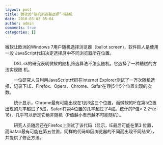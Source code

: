 ```yaml
---
layout: post
title: 微软的“随机浏览器选择”不随机 
date: 2010-03-02 05:04
author: admin
comments: true
categories: []
---
```

微软让欧洲的Windows 7用户随机选择浏览器（ballot screen)，软件巨人是使用一段 JavaScript代码决定选择屏中不同浏览器所在位置。

　　DSL.sk的研究表明微软的随机筛选算法不怎么随机。它选择了一种糟糕的方法实现随 机。

　　一位研究人员利用JavaScript代码在Internet Explorer测试了一万次随机选择，记录下I.E、Firefox、Opera、Chrome、Safar在1到5个5个位置出现的次数。

　　统计显示，Chrome最有可能出现在1到3这三个位置，而微软的IE在第5位置出现的几率超过了5成，Safari在第4位置的几率超过了4成。统计的P值&lt; 2.2^(e-16)，几乎可以断定它绝非随机（P值越小表示越不可能随机）。

　　研究人员随后还在Firefox上测试了该代码（显示，IE最后可能在第3 位置，而Safari最有可能在第五位置，同样的代码却因浏览器的不同而出现不同结果），并提供了修正方法。

